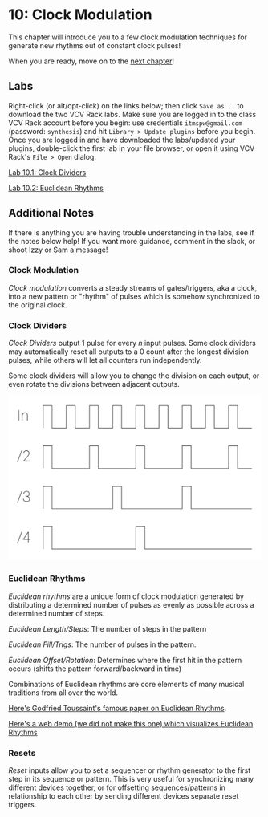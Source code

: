 # 10: Clock Modulation

This chapter will introduce you to a few clock modulation techniques for generate new rhythms out of constant clock pulses!

When you are ready, move on to the [next chapter](..Chapter-11/chapter11.md)! 

## Labs

Right-click (or alt/opt-click) on the links below; then click `Save as ..` to download the two VCV Rack labs.  Make sure you are logged in to the class VCV Rack account before you begin: use credentials `itmspw@gmail.com` (password: `synthesis`) and hit `Library > Update plugins` before you begin.  Once you are logged in and have downloaded the labs/updated your plugins, double-click the first lab in your file browser, or open it using VCV Rack's `File > Open` dialog.  

[Lab 10.1: Clock Dividers](./patches/lab_10_1_annotated.vcv)

[Lab 10.2: Euclidean Rhythms](./patches/lab_10_2_annotated.vcv)



## Additional Notes

If there is anything you are having trouble understanding in the labs, see if the notes below help! If you want more guidance, comment in the slack, or shoot Izzy or Sam a message!

### Clock Modulation

*Clock modulation* converts a steady streams of gates/triggers, aka a clock, into a new pattern or "rhythm" of pulses which is somehow synchronized to the original clock.

### Clock Dividers

*Clock Dividers* output 1 pulse for every *n* input pulses.  Some clock dividers may automatically reset all outputs to a 0 count after the longest division pulses, while others will let all counters run independently.

Some clock dividers will allow you to change the division on each output, or even rotate the divisions between adjacent outputs.

![Clock Divider](./images/divider_clocks.png)

### Euclidean Rhythms

*Euclidean rhythms* are a unique form of clock modulation generated by distributing a determined number of pulses as evenly as possible across a determined number of steps.

*Euclidean Length/Steps*: The number of steps in the pattern

*Euclidean Fill/Trigs*: The number of pulses in the pattern.

*Euclidean Offset/Rotation*: Determines where the first hit in the pattern occurs (shifts the pattern forward/backward in time)

Combinations of Euclidean rhythms are core elements of many musical traditions from all over the world.  

[Here's Godfried Toussaint's famous paper on Euclidean Rhythms](http://cgm.cs.mcgill.ca/~godfried/publications/banff.pdf).

[Here's a web demo (we did not make this one) which visualizes Euclidean Rhythms](https://dbkaplun.github.io/euclidean-rhythm/)

### Resets

*Reset* inputs allow you to set a sequencer or rhythm generator to the first step in its sequence or pattern.  This is very useful for synchronizing many different devices together, or for offsetting sequences/patterns in relationship to each other by sending different devices separate reset triggers. 